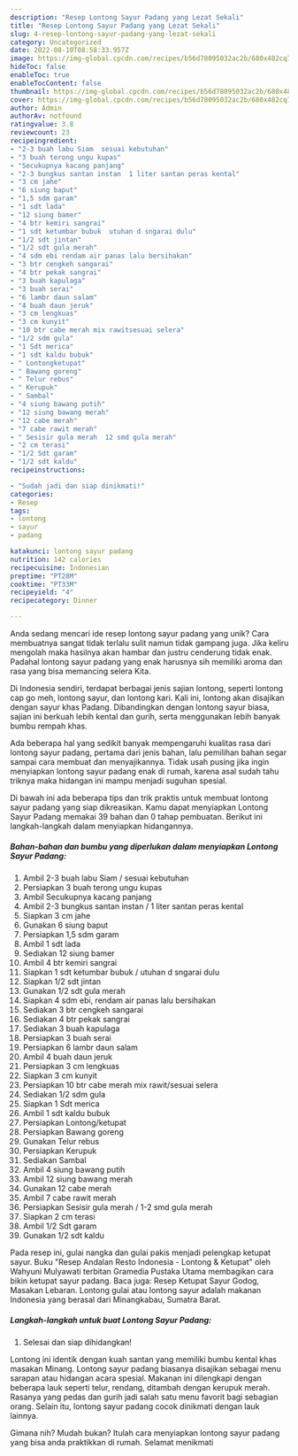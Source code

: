 ```yaml
---
description: "Resep Lontong Sayur Padang yang Lezat Sekali"
title: "Resep Lontong Sayur Padang yang Lezat Sekali"
slug: 4-resep-lontong-sayur-padang-yang-lezat-sekali
category: Uncategorized
date: 2022-08-10T08:58:33.957Z
image: https://img-global.cpcdn.com/recipes/b56d78095032ac2b/680x482cq70/lontong-sayur-padang-foto-resep-utama.jpg
hideToc: false
enableToc: true
enableTocContent: false
thumbnail: https://img-global.cpcdn.com/recipes/b56d78095032ac2b/680x482cq70/lontong-sayur-padang-foto-resep-utama.jpg
cover: https://img-global.cpcdn.com/recipes/b56d78095032ac2b/680x482cq70/lontong-sayur-padang-foto-resep-utama.jpg
author: Admin
authorAv: notfound
ratingvalue: 3.8
reviewcount: 23
recipeingredient:
- "2-3 buah labu Siam  sesuai kebutuhan"
- "3 buah terong ungu kupas"
- "Secukupnya kacang panjang"
- "2-3 bungkus santan instan  1 liter santan peras kental"
- "3 cm jahe"
- "6 siung baput"
- "1,5 sdm garam"
- "1 sdt lada"
- "12 siung bamer"
- "4 btr kemiri sangrai"
- "1 sdt ketumbar bubuk  utuhan d sngarai dulu"
- "1/2 sdt jintan"
- "1/2 sdt gula merah"
- "4 sdm ebi rendam air panas lalu bersihakan"
- "3 btr cengkeh sangarai"
- "4 btr pekak sangrai"
- "3 buah kapulaga"
- "3 buah serai"
- "6 lambr daun salam"
- "4 buah daun jeruk"
- "3 cm lengkuas"
- "3 cm kunyit"
- "10 btr cabe merah mix rawitsesuai selera"
- "1/2 sdm gula"
- "1 Sdt merica"
- "1 sdt kaldu bubuk"
- " Lontongketupat"
- " Bawang goreng"
- " Telur rebus"
- " Kerupuk"
- " Sambal"
- "4 siung bawang putih"
- "12 siung bawang merah"
- "12 cabe merah"
- "7 cabe rawit merah"
- " Sesisir gula merah  12 smd gula merah"
- "2 cm terasi"
- "1/2 Sdt garam"
- "1/2 sdt kaldu"
recipeinstructions:

- "Sudah jadi dan siap dinikmati!"
categories:
- Resep
tags:
- lontong
- sayur
- padang

katakunci: lontong sayur padang 
nutrition: 142 calories
recipecuisine: Indonesian
preptime: "PT28M"
cooktime: "PT33M"
recipeyield: "4"
recipecategory: Dinner

---
```





Anda sedang mencari ide resep lontong sayur padang yang unik? Cara membuatnya sangat tidak terlalu sulit namun tidak gampang juga. Jika keliru mengolah maka hasilnya akan hambar dan justru cenderung tidak enak. Padahal lontong sayur padang yang enak harusnya sih memiliki aroma dan rasa yang bisa memancing selera Kita.





Di Indonesia sendiri, terdapat berbagai jenis sajian lontong, seperti lontong cap go meh, lontong sayur, dan lontong kari. Kali ini, lontong akan disajikan dengan sayur khas Padang. Dibandingkan dengan lontong sayur biasa, sajian ini berkuah lebih kental dan gurih, serta menggunakan lebih banyak bumbu rempah khas.

Ada beberapa hal yang sedikit banyak mempengaruhi kualitas rasa dari lontong sayur padang, pertama dari jenis bahan, lalu pemilihan bahan segar sampai cara membuat dan menyajikannya. Tidak usah pusing jika ingin menyiapkan lontong sayur padang enak di rumah, karena asal sudah tahu triknya maka hidangan ini mampu menjadi suguhan spesial.






Di bawah ini ada beberapa tips dan trik praktis untuk membuat lontong sayur padang yang siap dikreasikan. Kamu dapat menyiapkan Lontong Sayur Padang memakai 39 bahan dan 0 tahap pembuatan. Berikut ini langkah-langkah dalam menyiapkan hidangannya.

<!--inarticleads1-->

##### Bahan-bahan dan bumbu yang diperlukan dalam menyiapkan Lontong Sayur Padang:

1. Ambil 2-3 buah labu Siam / sesuai kebutuhan
1. Persiapkan 3 buah terong ungu kupas
1. Ambil Secukupnya kacang panjang
1. Ambil 2-3 bungkus santan instan / 1 liter santan peras kental
1. Siapkan 3 cm jahe
1. Gunakan 6 siung baput
1. Persiapkan 1,5 sdm garam
1. Ambil 1 sdt lada
1. Sediakan 12 siung bamer
1. Ambil 4 btr kemiri sangrai
1. Siapkan 1 sdt ketumbar bubuk / utuhan d sngarai dulu
1. Siapkan 1/2 sdt jintan
1. Gunakan 1/2 sdt gula merah
1. Siapkan 4 sdm ebi, rendam air panas lalu bersihakan
1. Sediakan 3 btr cengkeh sangarai
1. Sediakan 4 btr pekak sangrai
1. Sediakan 3 buah kapulaga
1. Persiapkan 3 buah serai
1. Persiapkan 6 lambr daun salam
1. Ambil 4 buah daun jeruk
1. Persiapkan 3 cm lengkuas
1. Siapkan 3 cm kunyit
1. Persiapkan 10 btr cabe merah mix rawit/sesuai selera
1. Sediakan 1/2 sdm gula
1. Siapkan 1 Sdt merica
1. Ambil 1 sdt kaldu bubuk
1. Persiapkan  Lontong/ketupat
1. Persiapkan  Bawang goreng
1. Gunakan  Telur rebus
1. Persiapkan  Kerupuk
1. Sediakan  Sambal
1. Ambil 4 siung bawang putih
1. Ambil 12 siung bawang merah
1. Gunakan 12 cabe merah
1. Ambil 7 cabe rawit merah
1. Persiapkan  Sesisir gula merah / 1-2 smd gula merah
1. Siapkan 2 cm terasi
1. Ambil 1/2 Sdt garam
1. Gunakan 1/2 sdt kaldu


Pada resep ini, gulai nangka dan gulai pakis menjadi pelengkap ketupat sayur. Buku &#34;Resep Andalan Resto Indonesia - Lontong &amp; Ketupat&#34; oleh Wahyuni Mulyawati terbitan Gramedia Pustaka Utama membagikan cara bikin ketupat sayur padang. Baca juga: Resep Ketupat Sayur Godog, Masakan Lebaran. Lontong gulai atau lontong sayur adalah makanan Indonesia yang berasal dari Minangkabau, Sumatra Barat. 

<!--inarticleads2-->

##### Langkah-langkah untuk buat Lontong Sayur Padang:


1. Selesai dan siap dihidangkan!

Lontong ini identik dengan kuah santan yang memiliki bumbu kental khas masakan Minang. Lontong sayur padang biasanya disajikan sebagai menu sarapan atau hidangan acara spesial. Makanan ini dilengkapi dengan beberapa lauk seperti telur, rendang, ditambah dengan kerupuk merah. Rasanya yang pedas dan gurih jadi salah satu menu favorit bagi sebagian orang. Selain itu, lontong sayur padang cocok dinikmati dengan lauk lainnya. 

Gimana nih? Mudah bukan? Itulah cara menyiapkan lontong sayur padang yang bisa anda praktikkan di rumah. Selamat menikmati
